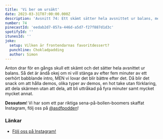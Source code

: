 ```yaml
---
title: 'Vi ber om ursäkt'
date: 2023-03-31T07:00:00.000Z
description: 'Avsnitt 74: Ett skämt sätter hela avsnittet ur balans, men sen blir det snack om demos, heta tagningar, att bli uttråkad på fyra minuter och mycket annat.'
number: 74
pinecastId: 'eedab2d7-857a-446d-a5d7-f27f887d1d3c'
spotifyId: ''
itunesId: ''
joke:
  setup: Vilken är frontendarnas favoritdessert?
  punchline: Chokladpadding
  author: Simon
---
```


Anton drar för en gångs skull ett skämt och det sätter hela avsnittet ur balans. Så det är ändå okej om ni vill stänga av efter fem minuter av ett oerhört babblande intro, MEN vi lovar det blir bättre efter det. Då blir det snack om att hålla demos, olika typer av demos, en hot take utan förklaring, att dela skärmen utan att dela, att bli uttråkad på fyra minuter samt mycket mycket annat.

**Dessutom**! Vi har som ett par riktiga sena-på-bollen-boomers skaffat Instagram, följ oss på [@asdfpodden](https://www.instagram.com/asdfpodden/)!

### Länkar

- [Följ oss på Instagram!](https://www.instagram.com/asdfpodden/)
